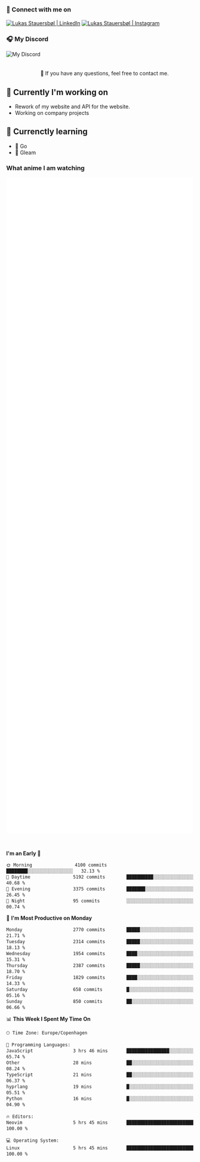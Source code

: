 ### 🔗 Connect with me on
<a href="https://www.instagram.com/lukas_stauersbol" target="_blank"><img align="center" src="https://raw.githubusercontent.com/stauersbol/stauersbol/main/images/instagram.svg" alt="Lukas Stauersbøl | LinkedIn" width="30px"/></a>
<a href="https://www.linkedin.com/in/lukas-stauersbol/" target="_blank"><img align="center" src="https://raw.githubusercontent.com/stauersbol/stauersbol/main/images/linkedin.svg" alt="Lukas Stauersbøl | Instagram" width="30px"/></a>

<p align="center">
 <h3>🎧 My Discord</h3>
 <img align="left" height="55px" src="https://discord.c99.nl/widget/theme-2/147806323323568128.png" alt="My Discord" />
</p>

<br/>
<br/>
<br/>
💬 If you have any questions, feel free to contact me.

## 🔭 Currently I'm working on
- Rework of my website and API for the website.
- Working on company projects
 
## 🌱 Currenctly learning
- 💙 Go
- 💜 Gleam

### What anime I am watching
<a href="https://anilist.co/user/slashiy/" align="center"><img align="center" width="500px" src="metrics.plugin.personal.anilist.svg" /></a>

<br/>

<!--START_SECTION:waka-->
**I'm an Early 🐤** 

```text
🌞 Morning                4100 commits        ████████░░░░░░░░░░░░░░░░░   32.13 % 
🌆 Daytime                5192 commits        ██████████░░░░░░░░░░░░░░░   40.68 % 
🌃 Evening                3375 commits        ███████░░░░░░░░░░░░░░░░░░   26.45 % 
🌙 Night                  95 commits          ░░░░░░░░░░░░░░░░░░░░░░░░░   00.74 % 
```
📅 **I'm Most Productive on Monday** 

```text
Monday                   2770 commits        █████░░░░░░░░░░░░░░░░░░░░   21.71 % 
Tuesday                  2314 commits        █████░░░░░░░░░░░░░░░░░░░░   18.13 % 
Wednesday                1954 commits        ████░░░░░░░░░░░░░░░░░░░░░   15.31 % 
Thursday                 2387 commits        █████░░░░░░░░░░░░░░░░░░░░   18.70 % 
Friday                   1829 commits        ████░░░░░░░░░░░░░░░░░░░░░   14.33 % 
Saturday                 658 commits         █░░░░░░░░░░░░░░░░░░░░░░░░   05.16 % 
Sunday                   850 commits         ██░░░░░░░░░░░░░░░░░░░░░░░   06.66 % 
```


📊 **This Week I Spent My Time On** 

```text
🕑︎ Time Zone: Europe/Copenhagen

💬 Programming Languages: 
JavaScript               3 hrs 46 mins       ████████████████░░░░░░░░░   65.74 % 
Other                    28 mins             ██░░░░░░░░░░░░░░░░░░░░░░░   08.24 % 
TypeScript               21 mins             ██░░░░░░░░░░░░░░░░░░░░░░░   06.37 % 
hyprlang                 19 mins             █░░░░░░░░░░░░░░░░░░░░░░░░   05.51 % 
Python                   16 mins             █░░░░░░░░░░░░░░░░░░░░░░░░   04.90 % 

🔥 Editors: 
Neovim                   5 hrs 45 mins       █████████████████████████   100.00 % 

💻 Operating System: 
Linux                    5 hrs 45 mins       █████████████████████████   100.00 % 
```


<!--END_SECTION:waka-->

